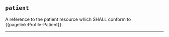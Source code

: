 ## `patient`

A reference to the patient resource which SHALL conform to {{pagelink:Profile-Patient}}.

---
